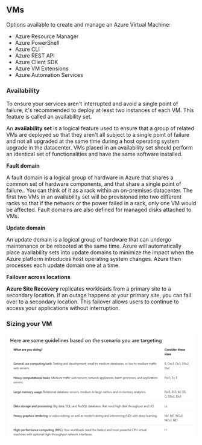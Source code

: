 ## VMs

Options available to create and manage an Azure Virtual Machine:

* Azure Resource Manager
* Azure PowerShell
* Azure CLI
* Azure REST API
* Azure Client SDK
* Azure VM Extensions
* Azure Automation Services

### Availability

To ensure your services aren't interrupted and avoid a single point of failure, it's recommended to deploy at least two instances of each VM. This feature is called an availability set.

An **availability set** is a logical feature used to ensure that a group of related VMs are deployed so that they aren't all subject to a single point of failure and not all upgraded at the same time during a host operating system upgrade in the datacenter. VMs placed in an availability set should perform an identical set of functionalities and have the same software installed.

**Fault domain**

A fault domain is a logical group of hardware in Azure that shares a common set of hardware components, and that share a single point of failure.. You can think of it as a rack within an on-premises datacenter. The first two VMs in an availability set will be provisioned into two different racks so that if the network or the power failed in a rack, only one VM would be affected. Fault domains are also defined for managed disks attached to VMs.

**Update domain**

An update domain is a logical group of hardware that can undergo maintenance or be rebooted at the same time. Azure will automatically place availability sets into update domains to minimize the impact when the Azure platform introduces host operating system changes. Azure then processes each update domain one at a time.

**Failover across locations**

**Azure Site Recovery** replicates workloads from a primary site to a secondary location. If an outage happens at your primary site, you can fail over to a secondary location. This failover allows users to continue to access your applications without interruption.

### Sizing your VM

![Choose VM size](compute/choose_vm_size.png)